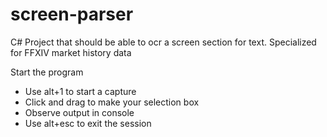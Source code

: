 # screen-parser
C# Project that should be able to ocr a screen section for text. Specialized for FFXIV market history data

Start the program
* Use alt+1 to start a capture
* Click and drag to make your selection box
* Observe output in console
* Use alt+esc to exit the session
